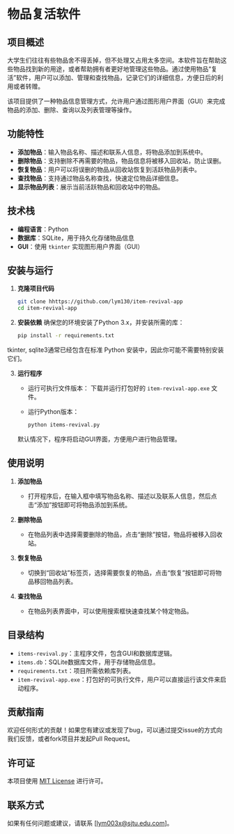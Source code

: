 # 物品复活软件

## 项目概述
大学生们往往有些物品舍不得丢掉，但不处理又占用太多空间。本软件旨在帮助这些物品找到新的用途，或者帮助拥有者更好地管理这些物品。通过使用物品“复活”软件，用户可以添加、管理和查找物品，记录它们的详细信息，方便日后的利用或者转赠。

该项目提供了一种物品信息管理方式，允许用户通过图形用户界面（GUI）来完成物品的添加、删除、查询以及列表管理等操作。

## 功能特性
- **添加物品**：输入物品名称、描述和联系人信息，将物品添加到系统中。
- **删除物品**：支持删除不再需要的物品，物品信息将被移入回收站，防止误删。
- **恢复物品**：用户可以将误删的物品从回收站恢复到活跃物品列表中。
- **查找物品**：支持通过物品名称查找，快速定位物品详细信息。
- **显示物品列表**：展示当前活跃物品和回收站中的物品。


## 技术栈
- **编程语言**：Python
- **数据库**：SQLite，用于持久化存储物品信息
- **GUI**：使用 `tkinter` 实现图形用户界面（GUI）

## 安装与运行
1. **克隆项目代码**
   ```sh
   git clone hhttps://github.com/lym130/item-revival-app
   cd item-revival-app
   ```

2. **安装依赖**
   确保您的环境安装了Python 3.x，并安装所需的库：
   ```sh
   pip install -r requirements.txt
   ```
tkinter, sqlite3通常已经包含在标准 Python 安装中，因此你可能不需要特别安装它们。

3. **运行程序**
   - 运行可执行文件版本：
     下载并运行打包好的 `item-revival-app.exe` 文件。

   - 运行Python版本：
      ```sh
      python items-revival.py
       ```

   默认情况下，程序将启动GUI界面，方便用户进行物品管理。

## 使用说明
1. **添加物品**
   - 打开程序后，在输入框中填写物品名称、描述以及联系人信息，然后点击“添加”按钮即可将物品添加到系统。

2. **删除物品**
   - 在物品列表中选择需要删除的物品，点击“删除”按钮，物品将被移入回收站。

3. **恢复物品**
   - 切换到“回收站”标签页，选择需要恢复的物品，点击“恢复”按钮即可将物品移回物品列表。

4. **查找物品**
   - 在物品列表界面中，可以使用搜索框快速查找某个特定物品。

## 目录结构
- `items-revival.py`：主程序文件，包含GUI和数据库逻辑。
- `items.db`：SQLite数据库文件，用于存储物品信息。
- `requirements.txt`：项目所需依赖库列表。
- `item-revival-app.exe`：打包好的可执行文件，用户可以直接运行该文件来启动程序。

## 贡献指南
欢迎任何形式的贡献！如果您有建议或发现了bug，可以通过提交issue的方式向我们反馈，或者fork项目并发起Pull Request。

## 许可证
本项目使用 [MIT License](LICENSE) 进行许可。

## 联系方式
如果有任何问题或建议，请联系 [lym003x@sjtu.edu.com]。
